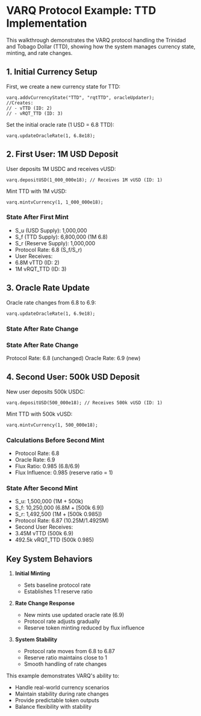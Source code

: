 # VARQ Protocol Example: TTD Implementation

This walkthrough demonstrates the VARQ protocol handling the Trinidad and Tobago Dollar (TTD), showing how the system manages currency state, minting, and rate changes.

## 1. Initial Currency Setup

First, we create a new currency state for TTD:
```
varq.addvCurrencyState("TTD", "rqtTTD", oracleUpdater);
//Creates:
// - vTTD (ID: 2)
// - vRQT_TTD (ID: 3)
```

Set the initial oracle rate (1 USD = 6.8 TTD):
```
varq.updateOracleRate(1, 6.8e18);
```

## 2. First User: 1M USD Deposit

User deposits 1M USDC and receives vUSD:
```
varq.depositUSD(1_000_000e18); // Receives 1M vUSD (ID: 1)
```
Mint TTD with 1M vUSD:
```
varq.mintvCurrency(1, 1_000_000e18);
```
### State After First Mint

   - S_u (USD Supply): 1,000,000
   - S_f (TTD Supply): 6,800,000 (1M 6.8)
   - S_r (Reserve Supply): 1,000,000
   - Protocol Rate: 6.8 (S_f/S_r)
   - User Receives:
   - 6.8M vTTD (ID: 2)
   - 1M vRQT_TTD (ID: 3)


## 3. Oracle Rate Update

Oracle rate changes from 6.8 to 6.9:
```
varq.updateOracleRate(1, 6.9e18);
```
### State After Rate Change


### State After Rate Change
Protocol Rate: 6.8 (unchanged)
Oracle Rate: 6.9 (new)


## 4. Second User: 500k USD Deposit

New user deposits 500k USDC:
```
varq.depositUSD(500_000e18); // Receives 500k vUSD (ID: 1)
```
Mint TTD with 500k vUSD:
```
varq.mintvCurrency(1, 500_000e18);
```

### Calculations Before Second Mint

   - Protocol Rate: 6.8
   - Oracle Rate: 6.9
   - Flux Ratio: 0.985 (6.8/6.9)
   - Flux Influence: 0.985 (reserve ratio = 1)

### State After Second Mint

   - S_u: 1,500,000 (1M + 500k)
   - S_f: 10,250,000 (6.8M + [500k 6.9])
   - S_r: 1,492,500 (1M + [500k 0.985])
   - Protocol Rate: 6.87 (10.25M/1.4925M)
   - Second User Receives:
   - 3.45M vTTD (500k 6.9)
   - 492.5k vRQT_TTD (500k 0.985)


## Key System Behaviors

1. **Initial Minting**
   - Sets baseline protocol rate
   - Establishes 1:1 reserve ratio

2. **Rate Change Response**
   - New mints use updated oracle rate (6.9)
   - Protocol rate adjusts gradually
   - Reserve token minting reduced by flux influence

3. **System Stability**
   - Protocol rate moves from 6.8 to 6.87
   - Reserve ratio maintains close to 1
   - Smooth handling of rate changes

This example demonstrates VARQ's ability to:
- Handle real-world currency scenarios
- Maintain stability during rate changes
- Provide predictable token outputs
- Balance flexibility with stability
